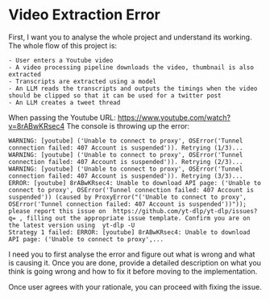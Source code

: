 # Video Extraction Error

First, I want you to analyse the whole project and understand its working. The whole flow of this project is:

    - User enters a Youtube video
    - A video processing pipeline downloads the video, thumbnail is also extracted
    - Transcripts are extracted using a model
    - An LLM reads the transcripts and outputs the timings when the video should be clipped so that it can be used for a twitter post
    - An LLM creates a tweet thread

When passing the Youtube URL: https://www.youtube.com/watch?v=8rABwKRsec4
The console is throwing up the error:

```
WARNING: [youtube] ('Unable to connect to proxy', OSError('Tunnel connection failed: 407 Account is suspended')). Retrying (1/3)...
WARNING: [youtube] ('Unable to connect to proxy', OSError('Tunnel connection failed: 407 Account is suspended')). Retrying (2/3)...
WARNING: [youtube] ('Unable to connect to proxy', OSError('Tunnel connection failed: 407 Account is suspended')). Retrying (3/3)...
ERROR: [youtube] 8rABwKRsec4: Unable to download API page: ('Unable to connect to proxy', OSError('Tunnel connection failed: 407 Account is suspended')) (caused by ProxyError("('Unable to connect to proxy', OSError('Tunnel connection failed: 407 Account is suspended'))")); please report this issue on  https://github.com/yt-dlp/yt-dlp/issues?q= , filling out the appropriate issue template. Confirm you are on the latest version using  yt-dlp -U
Strategy 1 failed: ERROR: [youtube] 8rABwKRsec4: Unable to download API page: ('Unable to connect to proxy',...
```

I need you to first analyse the error and figure out what is wrong and what is causing it. Once you are done, provide a detailed description on what you think is going wrong and how to fix it before moving to the implementation.

Once user agrees with your rationale, you can proceed with fixing the issue.
